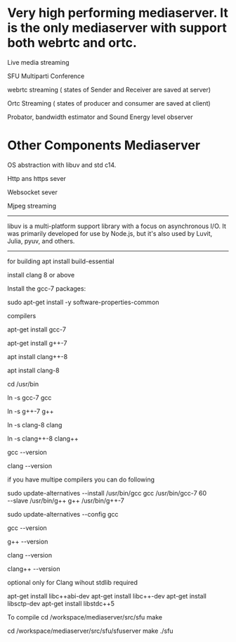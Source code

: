 # Very high performing mediaserver. It is the only mediaserver with support both webrtc and ortc.

Live media streaming

SFU Multiparti Conference

webrtc streaming  ( states of Sender and Receiver are saved at server)

Ortc Streaming    ( states of producer and consumer are saved at client)

Probator, bandwidth estimator and Sound Energy level observer 


# Other Components Mediaserver

OS abstraction with libuv and std c14. 

Http ans https sever

Websocket sever

Mjpeg streaming


******************************************************************************************************************************

libuv is a multi-platform support library with a focus on asynchronous I/O. It was primarily developed for use by Node.js, but it's also used by Luvit, Julia, pyuv, and others.


******************************************************************************************************************************
for building 
apt install build-essential

install clang 8 or above

Install the gcc-7 packages:

sudo apt-get install -y software-properties-common

compilers

apt-get install gcc-7

apt-get install g++-7

apt install clang++-8

apt install clang-8

cd /usr/bin

ln -s gcc-7 gcc

ln -s g++-7  g++

ln -s clang-8  clang

ln -s clang++-8   clang++

gcc --version

clang --version


if you have multipe compilers you can do following 

sudo update-alternatives --install /usr/bin/gcc gcc /usr/bin/gcc-7 60 \
                         --slave /usr/bin/g++ g++ /usr/bin/g++-7 
                         
sudo update-alternatives --config gcc

gcc --version

g++ --version

clang --version

clang++ --version

optional only for Clang wihout stdlib required

apt-get install libc++abi-dev
apt-get install libc++-dev
apt-get install libsctp-dev
apt-get install libstdc++5


To compile 
cd /workspace/mediaserver/src/sfu
make 

cd /workspace/mediaserver/src/sfu/sfuserver
make
./sfu
